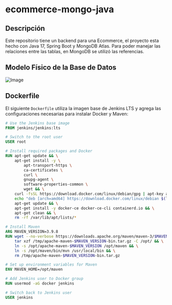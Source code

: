 # ecommerce-mongo-java

## Descripción
Este repositorio tiene un backend para una Ecommerce, el proyecto esta hecho con Java 17, Spring Boot y MongoDB Atlas.
Para poder manejar las relaciones entre las tablas, en MongoDB se utilizó las referencias.

## Modelo Físico de la Base de Datos
![Image](https://github.com/user-attachments/assets/d2aa56ea-4373-4ce4-b8de-1f25e693ff4d)

## Dockerfile  

El siguiente `Dockerfile` utiliza la imagen base de Jenkins LTS y agrega las configuraciones necesarias para instalar Docker y Maven:  

```dockerfile
# Use the Jenkins base image
FROM jenkins/jenkins:lts

# Switch to the root user
USER root

# Install required packages and Docker
RUN apt-get update && \
    apt-get install -y \
        apt-transport-https \
        ca-certificates \
        curl \
        gnupg-agent \
        software-properties-common \
        wget && \
    curl -fsSL https://download.docker.com/linux/debian/gpg | apt-key add - && \
    echo "deb [arch=amd64] https://download.docker.com/linux/debian $(lsb_release -cs) stable" > /etc/apt/sources.list.d/docker.list && \
    apt-get update && \
    apt-get install -y docker-ce docker-ce-cli containerd.io && \
    apt-get clean && \
    rm -rf /var/lib/apt/lists/*

# Install Maven
ARG MAVEN_VERSION=3.9.8
RUN wget --no-verbose https://downloads.apache.org/maven/maven-3/$MAVEN_VERSION/binaries/apache-maven-$MAVEN_VERSION-bin.tar.gz -P /tmp/ && \
    tar xzf /tmp/apache-maven-$MAVEN_VERSION-bin.tar.gz -C /opt/ && \
    ln -s /opt/apache-maven-$MAVEN_VERSION /opt/maven && \
    ln -s /opt/maven/bin/mvn /usr/local/bin && \
    rm /tmp/apache-maven-$MAVEN_VERSION-bin.tar.gz

# Set up environment variables for Maven
ENV MAVEN_HOME=/opt/maven

# Add Jenkins user to Docker group
RUN usermod -aG docker jenkins

# Switch back to Jenkins user
USER jenkins
